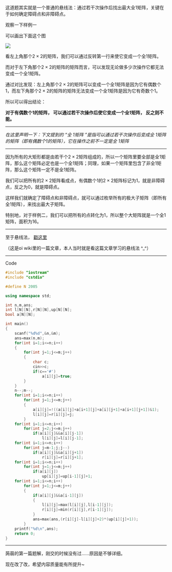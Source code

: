 这道题其实就是一个普通的悬线法：通过若干次操作后找出最大全$1$矩阵，关键在于如何确定障碍点和非障碍点。

观察一下样例一

可以画出下面这个图

![](https://cdn.luogu.com.cn/upload/image_hosting/63rg72ls.png?x-oss-process=image/resize,m_lfit,h_170,w_225)

看左上角那个$2×2$的矩阵，我们可以通过反转第一行来使它变成一个全$1$矩阵。

而对于左下角那个$2×2$的矩阵的矩阵而言，可以发现无论做多少次操作它都无法变成一个全$1$矩阵。

通过对比发现：左上角那个$2×2$的矩阵可以变成一个全$1$矩阵是因为它有偶数个$1$，而左下角那个$2×2$的矩阵的矩阵无法变成一个全$1$矩阵是因为它有奇数个$1$。

所以可以得出结论：

**对于有偶数个1的矩阵，
可以通过若干次操作后使它变成一个全1矩阵，
反之则不能。**

------------

 _在这里声明一下：下文提到的 “全 $1$矩阵 ”是指可以通过若干次操作后变成全 $1$矩阵的矩阵（即有偶数个1的矩阵），它在操作之前不一定是全 $1$矩阵_

------------

因为所有的大矩形都是由若干个$2×2$矩阵组成的，所以一个矩阵里要全部是全$1$矩阵，那么这个矩阵必定也是一个全$1$矩阵；同理，如果一个矩阵里包含了非全$1$矩阵，那么这个矩阵一定不是全$1$矩阵。

我们可以把所有的$2×2$矩阵看成点，有偶数个$1$的$2×2$矩阵标记为$1$，就是非障碍点，反之为$0$，就是障碍点。

这样我们就确定了障碍点和非障碍点，就可以通过枚举所有的极大子矩阵（即所有全$1$矩阵），来找出最大子矩阵。

特别地，对于样例二，我们可以把所有的点转化为$1$，所以整个大矩阵就是一个全$1$矩阵，面积为$16$。

------------

至于悬线法，
[戳这里](https://oi-wiki.org/misc/hoverline/)

（这是oi wiki里的一篇文章，本人当时就是看这篇文章学习的悬线法 ^_^）



------------

Code
```cpp
#include "iostream"
#include "cstdio"

#define N 2005

using namespace std;

int n,m,ans;
int l[N][N],r[N][N],up[N][N];
bool a[N][N];

int main()
{
	scanf("%d%d",&n,&m);
	ans=max(n,m);
	for(int i=1;i<=n;i++)
	{
	    for(int j=1;j<=m;j++)
	    {
	    	char c;
	    	cin>>c;
	    	if(c=='#')
	    		a[i][j]=true;
	    }
	}
	n--;m--;
	for(int i=1;i<=n;i++)
		for(int j=1;j<=m;j++)
		{
	    	a[i][j]=!((a[i][j]+a[i+1][j]+a[i][j+1]+a[i+1][j+1])&1);
	    	l[i][j]=r[i][j]=j;
	    }
	for(int i=1;i<=n;i++)
		for(int j=2;j<=m;j++)
	    	if(a[i][j]&&a[i][j-1])
				l[i][j]=l[i][j-1];
	for(int i=1;i<=n;i++)
	    for(int j=m-1;j;j--)
	    	if(a[i][j]&&a[i][j+1])
	        	r[i][j]=r[i][j+1];
	for(int i=1;i<=n;i++)
		for(int j=1;j<=m;j++)
			if(a[i][j])
				up[i][j]=up[i-1][j]+1;
	for(int i=1;i<=n;i++)
		for(int j=1;j<=m;j++)
		{
			if(a[i][j]&&a[i-1][j])
			{
	    		l[i][j]=max(l[i][j],l[i-1][j]);
	         	r[i][j]=min(r[i][j],r[i-1][j]);
	       	}
	       	ans=max(ans,(r[i][j]-l[i][j]+2)*(up[i][j]+1));
		}
	printf("%d\n",ans);
	return 0;
}
```

------------

蒟蒻的第一篇题解，刚交的时候没有过……原因是不够详细。

现在改了改，希望内容质量能有所提升~